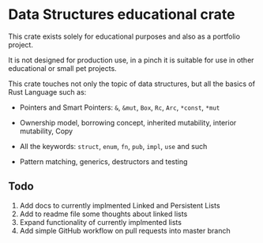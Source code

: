 # Data Structures educational crate

This crate exists solely for educational purposes and also as
a portfolio project.

It is not designed for production use, in a pinch it is suitable for use in
other educational or small pet projects.

This crate touches not only the topic of data structures, but all the basics
of Rust Language such as:

- Pointers and Smart Pointers: `&`, `&mut`, `Box`, `Rc`, `Arc`, `*const`,
  `*mut`

- Ownership model, borrowing concept, inherited mutability, interior mutability,
  Copy

- All the keywords: `struct`, `enum`, `fn`, `pub`, `impl`, `use` and such

- Pattern matching, generics, destructors and testing

## Todo

1. Add docs to currently implmented Linked and Persistent Lists
2. Add to readme file some thoughts about linked lists
3. Expand functionality of currently implmented lists
4. Add simple GitHub workflow on pull requests into master branch
